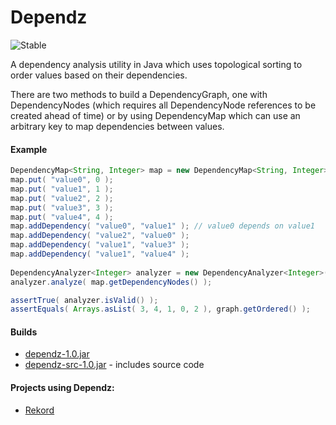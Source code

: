 Dependz
=======

![Stable](http://i4.photobucket.com/albums/y123/Freaklotr4/stage_stable.png)

A dependency analysis utility in Java which uses topological sorting to order values based on their dependencies.

There are two methods to build a DependencyGraph, one with DependencyNodes (which requires all DependencyNode references to be created ahead of time) or by using DependencyMap which can use an arbitrary key to map dependencies between values.

#### Example

```java
DependencyMap<String, Integer> map = new DependencyMap<String, Integer>();
map.put( "value0", 0 );
map.put( "value1", 1 );
map.put( "value2", 2 );
map.put( "value3", 3 );
map.put( "value4", 4 );
map.addDependency( "value0", "value1" ); // value0 depends on value1
map.addDependency( "value2", "value0" ); 
map.addDependency( "value1", "value3" );
map.addDependency( "value1", "value4" );
        
DependencyAnalyzer<Integer> analyzer = new DependencyAnalyzer<Integer>();
analyzer.analyze( map.getDependencyNodes() );

assertTrue( analyzer.isValid() );
assertEquals( Arrays.asList( 3, 4, 1, 0, 2 ), graph.getOrdered() );
```

#### Builds
- [dependz-1.0.jar](https://github.com/ClickerMonkey/Dependz/raw/master/build/dependz-1.0.jar)
- [dependz-src-1.0.jar](https://github.com/ClickerMonkey/Dependz/raw/master/build/dependz-1.0-src.jar) - includes source code

#### Projects using Dependz:

- [Rekord](https://github.com/ClickerMonkey/Rekord)
